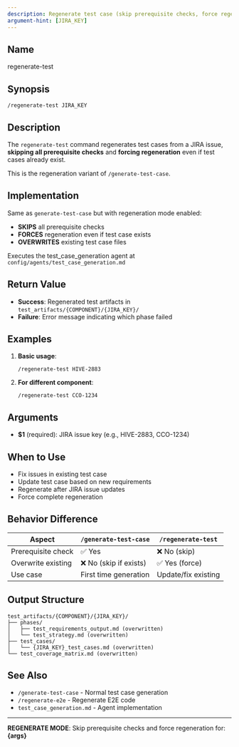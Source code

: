 ```yaml
---
description: Regenerate test case (skip prerequisite checks, force regeneration)
argument-hint: [JIRA_KEY]
---
```


## Name
regenerate-test

## Synopsis
```
/regenerate-test JIRA_KEY
```

## Description
The `regenerate-test` command regenerates test cases from a JIRA issue, **skipping all prerequisite checks** and **forcing regeneration** even if test cases already exist.

This is the regeneration variant of `/generate-test-case`.

## Implementation
Same as `generate-test-case` but with regeneration mode enabled:
- **SKIPS** all prerequisite checks
- **FORCES** regeneration even if test case exists
- **OVERWRITES** existing test case files

Executes the test_case_generation agent at `config/agents/test_case_generation.md`

## Return Value
- **Success**: Regenerated test artifacts in `test_artifacts/{COMPONENT}/{JIRA_KEY}/`
- **Failure**: Error message indicating which phase failed

## Examples

1. **Basic usage**:
   ```
   /regenerate-test HIVE-2883
   ```

2. **For different component**:
   ```
   /regenerate-test CCO-1234
   ```

## Arguments
- **$1** (required): JIRA issue key (e.g., HIVE-2883, CCO-1234)

## When to Use
- Fix issues in existing test case
- Update test case based on new requirements
- Regenerate after JIRA issue updates
- Force complete regeneration

## Behavior Difference
| Aspect | `/generate-test-case` | `/regenerate-test` |
|--------|----------------------|-------------------|
| Prerequisite check | ✅ Yes | ❌ No (skip) |
| Overwrite existing | ❌ No (skip if exists) | ✅ Yes (force) |
| Use case | First time generation | Update/fix existing |

## Output Structure
```
test_artifacts/{COMPONENT}/{JIRA_KEY}/
├── phases/
│   ├── test_requirements_output.md (overwritten)
│   └── test_strategy.md (overwritten)
├── test_cases/
│   └── {JIRA_KEY}_test_cases.md (overwritten)
└── test_coverage_matrix.md (overwritten)
```

## See Also
- `/generate-test-case` - Normal test case generation
- `/regenerate-e2e` - Regenerate E2E code
- `test_case_generation.md` - Agent implementation

---

**REGENERATE MODE**: Skip prerequisite checks and force regeneration for: **{args}**
